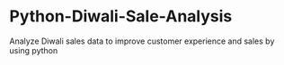 # Python-Diwali-Sale-Analysis
Analyze Diwali sales data to improve customer experience and sales by using python
